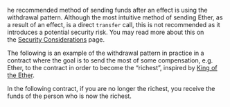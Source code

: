 he recommended method of sending funds after an effect is using the withdrawal pattern. Although the most intuitive method of sending Ether, as a result of an effect, is a direct `transfer` call, this is not recommended as it introduces a potential security risk. You may read more about this on the [Security Considerations](https://docs.soliditylang.org/en/latest/security-considerations.html#security-considerations) page.

The following is an example of the withdrawal pattern in practice in a contract where the goal is to send the most of some compensation, e.g. Ether, to the contract in order to become the “richest”, inspired by [King of the Ether](https://www.kingoftheether.com/).

In the following contract, if you are no longer the richest, you receive the funds of the person who is now the richest.